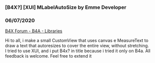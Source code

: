### [B4X?] [XUI] MLabelAutoSize by Emme Developer
### 06/07/2020
[B4X Forum - B4A - Libraries](https://www.b4x.com/android/forum/threads/118766/)

Hi to all, i make a small CustomView that uses canvas e MeasureText to draw a text that autoresizes to cover the entire view, without stretching.   
I tried to use XUI, and i put B4x? in title because i tried it only on B4a. All feedback is welcome. Feel free to extend it